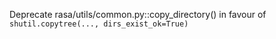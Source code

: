 Deprecate rasa/utils/common.py::copy_directory() in favour of `shutil.copytree(..., dirs_exist_ok=True)`
